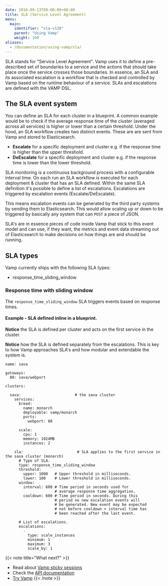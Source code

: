 ```yaml
---
date: 2016-09-13T09:00:00+00:00
title: SLA (Service Level Agreement)
menu:
  main:
    identifier: "sla-v120"
    parent: "Using Vamp"
    weight: 160
aliases:
  - /documentation/using-vamp/sla/
---
```


SLA stands for "Service Level Agreement". Vamp uses it to define a pre-described set of boundaries to a service and the actions that should take place once the service crosses those boundaries. In essence, an SLA and its associated escalation is a workflow that is checked and controlled by Vamp based on the runtime behaviour of a service. SLAs and escalations are defined with the VAMP DSL.

## The SLA event system

You can define an SLA for each cluster in a blueprint. A common example would be to check if the average response time of the cluster (averaged across all services) is higher or lower than a certain threshold. Under the hood, an SLA workflow creates two distinct events. These are are sent from Vamp and stored to Elasticsearch.

- **Escalate** for a specific deployment and cluster
  e.g. if the response time is higher than the upper threshold.
- **DeEscalate** for a specific deployment and cluster
  e.g. if the response time is lower than the lower threshold.

SLA monitoring is a continuous background process with a configurable interval time. On each run an SLA workflow is executed for each deployment & cluster that has an SLA defined. Within the same SLA definition it's possible to define a list of escalations. Escalations are triggered by escalation events (Escalate/DeEscalate).

This means escalation events can be generated by the third party systems by sending them to Elasticsearch. This would allow scaling up or down to be triggered by basically any system that can `POST` a piece of JSON.

SLA's are in essence pieces of code inside Vamp that stick to this event model and can use, if they want, the metrics and event data streaming out of Elasticsearch to make decisions on how things are and should be running.

## SLA types

Vamp currently ships with the following SLA types:

- response_time_sliding_window

### Response time with sliding window

The `response_time_sliding_window` SLA triggers events based on response times.

#### Example - SLA defined inline in a blueprint.

**Notice** the SLA is defined per cluster and acts on the first service in the cluster.

**Notice** how the SLA is defined separately from the escalations. This is key to how Vamp approaches SLA's and how modular and extendable the system is.

```
name: sava

gateways:
  80: sava/webport

clusters:

  sava:                        # the sava cluster
    services:
      breed:
        name: monarch
        deployable: vamp/monarch
        ports:
          webport: 80

      scale:
        cpu: 1
        memory: 1024MB
        instances: 2

    sla:                        # SLA applies to the first service in the sava cluster (monarch)
      # Type of SLA.
      type: response_time_sliding_window
      threshold:
        upper: 1000   # Upper threshold in milliseconds.
        lower: 100    # Lower threshold in milliseconds.
      window:
        interval: 600 # Time period in seconds used for
                      # average response time aggregation.
        cooldown: 600 # Time period in seconds. During this
                      # period no new escalation events will
                      # be generated. New event may be expected
                      # not before cooldown + interval time has
                      # been reached after the last event.

      # List of escalations.
      escalations:
        -
          type: scale_instances
          minimum: 1
          maximum: 3
          scale_by: 1
```

{{< note title="What next?" >}}

- Read about [Vamp sticky sessions](/documentation/using-vamp/v1.2.0/sticky-sessions/)
- Check the [API documentation](/documentation/api/api-reference)
- [Try Vamp](/documentation/installation/hello-world)
  {{< /note >}}
